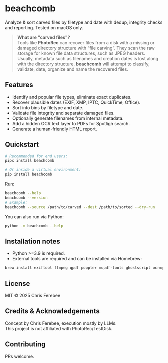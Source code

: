 # beachcomb

Analyze & sort carved files by filetype and date with dedup, integrity checks and
reporting. Tested on macOS only.

> **What are "carved files"?**  
> Tools like **PhotoRec** can recover files from a disk with a missing or damaged directory
> structure with “file carving”. They scan the raw storage for
> known file data structures, such as JPEG headers. Usually, metadata such as filenames
> and creation dates is lost along with the directory structure. **beachcomb** will attempt
> to classify, validate, date, organize and name the recovered files.

## Features
- Identify and popular file types, eliminate exact duplicates.
- Recover plausible dates (EXIF, XMP, IPTC, QuickTime, Office).
- Sort into bins by filetype and date.
- Validate file integrity and separate damaged files.
- Optionally generate filenames from internal metadata.
- Add a hidden OCR text layer to PDFs for Spotligh search.
- Generate a human-friendly HTML report.

## Quickstart

```bash
# Recommended for end users:
pipx install beachcomb

# Or inside a virtual environment:
pip install beachcomb
```

Run:

```bash
beachcomb --help
beachcomb --version
# Example:
beachcomb --source /path/to/carved --dest /path/to/sorted --dry-run
```

You can also run via Python:
```bash
python -m beachcomb --help
```

## Installation notes
- Python >=3.9 is required.
- External tools are required and can be installed via Homebrew:

```bash
brew install exiftool ffmpeg qpdf poppler mupdf-tools ghostscript ocrmypdf
```

## License
MIT © 2025 Chris Ferebee

## Credits & Acknowledgements
Concept by Chris Ferebee, execution mostly by LLMs.  
This project is not affiliated with PhotoRec/TestDisk.

## Contributing
PRs welcome.

